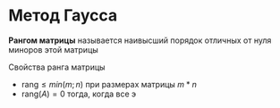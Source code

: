 # Метод Гаусса

**Рангом матрицы** называется наивысший порядок отличных от нуля миноров этой матрицы

Свойства ранга матрицы
- $\text{rang} \le min(m; n)$ при размерах матрицы $m * n$
- $\text{rang}(A) = 0$ тогда, когда все э